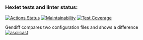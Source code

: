 ### Hexlet tests and linter status:
[![Actions Status](https://github.com/era230/frontend-project-lvl2/workflows/hexlet-check/badge.svg)](https://github.com/era230/frontend-project-lvl2/actions)
[![Maintainability](https://api.codeclimate.com/v1/badges/a99a88d28ad37a79dbf6/maintainability)](https://codeclimate.com/github/era230/frontend-project-lvl2/maintainability)
[![Test Coverage](https://api.codeclimate.com/v1/badges/a99a88d28ad37a79dbf6/test_coverage)](https://codeclimate.com/github/era230/frontend-project-lvl2/test_coverage)

Gendiff compares two configuration files and shows a difference
[![asciicast](https://asciinema.org/a/DKuJdGubSe9ZEx3F513KgtGua.svg)](https://asciinema.org/a/DKuJdGubSe9ZEx3F513KgtGua)

